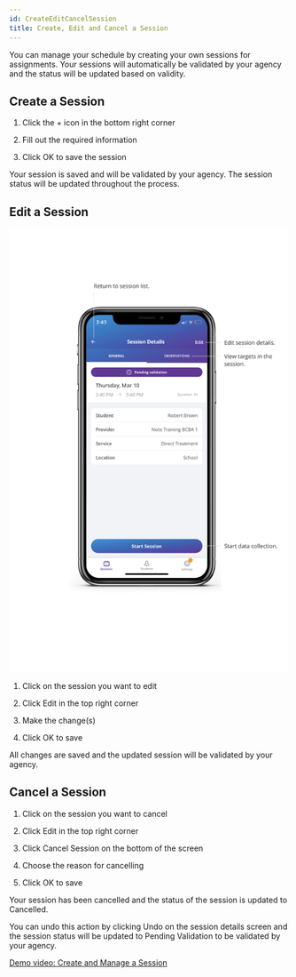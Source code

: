 ```yaml
---
id: CreateEditCancelSession
title: Create, Edit and Cancel a Session  
---
```


You can manage your schedule by creating your own sessions for assignments. Your sessions will automatically be validated by your agency and the status will be updated based on validity. 

## Create a Session

1. Click the + icon in the bottom right corner 

2. Fill out the required information 

3. Click OK to save the session 

Your session is saved and will be validated by your agency. The session status will be updated throughout the process.

## Edit a Session

![src](../../src/img/SessionDetails.svg)

1. Click on the session you want to edit 

2. Click Edit in the top right corner 

3. Make the change(s) 

4. Click OK to save


All changes are saved and the updated session will be validated by your agency. 

## Cancel a Session

 1. Click on the session you want to cancel 

2. Click Edit in the top right corner 

3. Click Cancel Session on the bottom of the screen 

4. Choose the reason for cancelling 

5. Click OK to save


Your session has been cancelled and the status of the session is updated to Cancelled.  

You can undo this action by clicking Undo on the session details screen and the session status will be updated to Pending Validation to be validated by your agency. 

[Demo video: Create and Manage a Session ](https://youtu.be/xES-ni3GvLQ/ "Title")